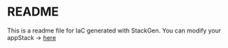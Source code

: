 # README
This is a readme file for IaC generated with StackGen.
You can modify your appStack -> [here](http://main.dev.stackgen.com/appstacks/4c3faa15-ca48-4388-acfa-bec73900769c)
